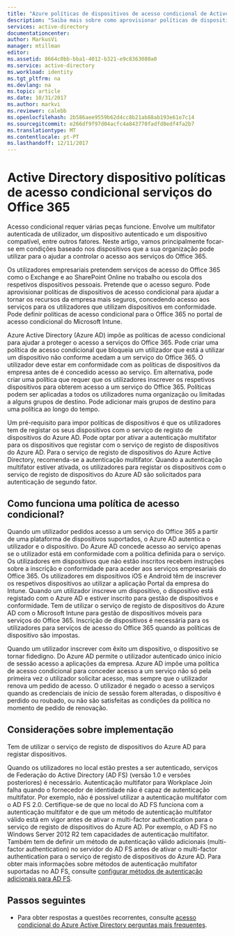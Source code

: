 ```yaml
---
title: "Azure políticas de dispositivos de acesso condicional de Active Directory para serviços do Office 365 | Microsoft Docs"
description: "Saiba mais sobre como aprovisionar políticas de dispositivos de acesso condicional para ajudar a tornar os recursos da empresa mais seguro, mantendo a conformidade de utilizadores e aceder aos serviços."
services: active-directory
documentationcenter: 
author: MarkusVi
manager: mtillman
editor: 
ms.assetid: 8664c0bb-bba1-4012-b321-e9c8363080a0
ms.service: active-directory
ms.workload: identity
ms.tgt_pltfrm: na
ms.devlang: na
ms.topic: article
ms.date: 10/31/2017
ms.author: markvi
ms.reviewer: calebb
ms.openlocfilehash: 2b586aee9559b62d4cc8b21ab88ab193e61e7c14
ms.sourcegitcommit: e266df9f97d04acfc4a843770fadfd8edf4fa2b7
ms.translationtype: MT
ms.contentlocale: pt-PT
ms.lasthandoff: 12/11/2017
---
```

# <a name="active-directory-conditional-access-device-policies-for-office-365-services"></a>Active Directory dispositivo políticas de acesso condicional serviços do Office 365

Acesso condicional requer várias peças funcione. Envolve um multifator autenticada de utilizador, um dispositivo autenticado e um dispositivo compatível, entre outros fatores. Neste artigo, vamos principalmente focar-se em condições baseado nos dispositivos que a sua organização pode utilizar para o ajudar a controlar o acesso aos serviços do Office 365. 

Os utilizadores empresariais pretendem serviços de acesso do Office 365 como o Exchange e ao SharePoint Online no trabalho ou escola dos respetivos dispositivos pessoais. Pretende que o acesso seguro. Pode aprovisionar políticas de dispositivos de acesso condicional para ajudar a tornar os recursos da empresa mais seguros, concedendo acesso aos serviços para os utilizadores que utilizam dispositivos em conformidade. Pode definir políticas de acesso condicional para o Office 365 no portal de acesso condicional do Microsoft Intune.

Azure Active Directory (Azure AD) impõe as políticas de acesso condicional para ajudar a proteger o acesso a serviços do Office 365. Pode criar uma política de acesso condicional que bloqueia um utilizador que está a utilizar um dispositivo não conforme acedam a um serviço do Office 365. O utilizador deve estar em conformidade com as políticas de dispositivos da empresa antes de é concedido acesso ao serviço. Em alternativa, pode criar uma política que requer que os utilizadores inscrever os respetivos dispositivos para obterem acesso a um serviço do Office 365. Políticas podem ser aplicadas a todos os utilizadores numa organização ou limitadas a alguns grupos de destino. Pode adicionar mais grupos de destino para uma política ao longo do tempo.

Um pré-requisito para impor políticas de dispositivos é que os utilizadores tem de registar os seus dispositivos com o serviço de registo de dispositivos do Azure AD. Pode optar por ativar a autenticação multifator para os dispositivos que registar com o serviço de registo de dispositivos do Azure AD. Para o serviço de registo de dispositivos do Azure Active Directory, recomenda-se a autenticação multifator. Quando a autenticação multifator estiver ativada, os utilizadores para registar os dispositivos com o serviço de registo de dispositivos do Azure AD são solicitados para autenticação de segundo fator.

## <a name="how-does-a-conditional-access-policy-work"></a>Como funciona uma política de acesso condicional?

Quando um utilizador pedidos acesso a um serviço do Office 365 a partir de uma plataforma de dispositivos suportados, o Azure AD autentica o utilizador e o dispositivo. Do Azure AD concede acesso ao serviço apenas se o utilizador está em conformidade com a política definida para o serviço. Os utilizadores em dispositivos que não estão inscritos recebem instruções sobre a inscrição e conformidade para aceder aos serviços empresariais do Office 365. Os utilizadores em dispositivos iOS e Android têm de inscrever os respetivos dispositivos ao utilizar a aplicação Portal da empresa do Intune. Quando um utilizador inscreve um dispositivo, o dispositivo está registado com o Azure AD e estiver inscrito para gestão de dispositivos e conformidade. Tem de utilizar o serviço de registo de dispositivos do Azure AD com o Microsoft Intune para gestão de dispositivos móveis para serviços do Office 365. Inscrição de dispositivos é necessária para os utilizadores para serviços de acesso do Office 365 quando as políticas de dispositivo são impostas.

Quando um utilizador inscrever com êxito um dispositivo, o dispositivo se tornar fidedigno. Do Azure AD permite o utilizador autenticado único início de sessão acesso a aplicações da empresa. Azure AD impõe uma política de acesso condicional para conceder acesso a um serviço não só pela primeira vez o utilizador solicitar acesso, mas sempre que o utilizador renova um pedido de acesso. O utilizador é negado o acesso a serviços quando as credenciais de início de sessão forem alteradas, o dispositivo é perdido ou roubado, ou não são satisfeitas as condições da política no momento de pedido de renovação.

## <a name="deployment-considerations"></a>Considerações sobre implementação

Tem de utilizar o serviço de registo de dispositivos do Azure AD para registar dispositivos.

Quando os utilizadores no local estão prestes a ser autenticado, serviços de Federação do Active Directory (AD FS) (versão 1.0 e versões posteriores) é necessário. Autenticação multifator para Workplace Join falha quando o fornecedor de identidade não é capaz de autenticação multifator. Por exemplo, não é possível utilizar a autenticação multifator com o AD FS 2.0. Certifique-se de que no local do AD FS funciona com a autenticação multifator e de que um método de autenticação multifator válido está em vigor antes de ativar o multi-factor authentication para o serviço de registo de dispositivos do Azure AD. Por exemplo, o AD FS no Windows Server 2012 R2 tem capacidades de autenticação multifator. Também tem de definir um método de autenticação válido adicionais (multi-factor authentication) no servidor do AD FS antes de ativar o multi-factor authentication para o serviço de registo de dispositivos do Azure AD. Para obter mais informações sobre métodos de autenticação multifator suportadas no AD FS, consulte [configurar métodos de autenticação adicionais para AD FS](/windows-server/identity/ad-fs/operations/configure-additional-authentication-methods-for-ad-fs).

## <a name="next-steps"></a>Passos seguintes

*   Para obter respostas a questões recorrentes, consulte [acesso condicional do Azure Active Directory perguntas mais frequentes](active-directory-conditional-faqs.md).
